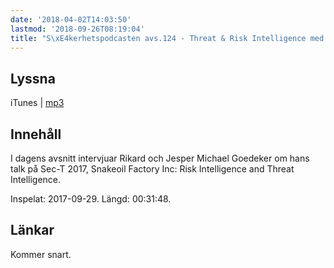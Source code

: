 ```yaml
---
date: '2018-04-02T14:03:50'
lastmod: '2018-09-26T08:19:04'
title: "S\xE4kerhetspodcasten avs.124 - Threat & Risk Intelligence med Michael Goedeker"
---
```

## Lyssna

iTunes \| [mp3](http://traffic.libsyn.com/sakerhetspodcasten/SEC-T_2017_Michael_Goedeker.mp3) 

## Innehåll

I dagens avsnitt intervjuar Rikard och Jesper Michael Goedeker om hans talk på Sec-T
2017, Snakeoil Factory Inc: Risk Intelligence and Threat Intelligence.

Inspelat: 2017-09-29. Längd: 00:31:48.

## Länkar

Kommer snart.
